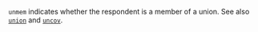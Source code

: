 `unmem` indicates whether the respondent is a member of a union. See also [`union`](union.md) and [`uncov`](uncov.md).
